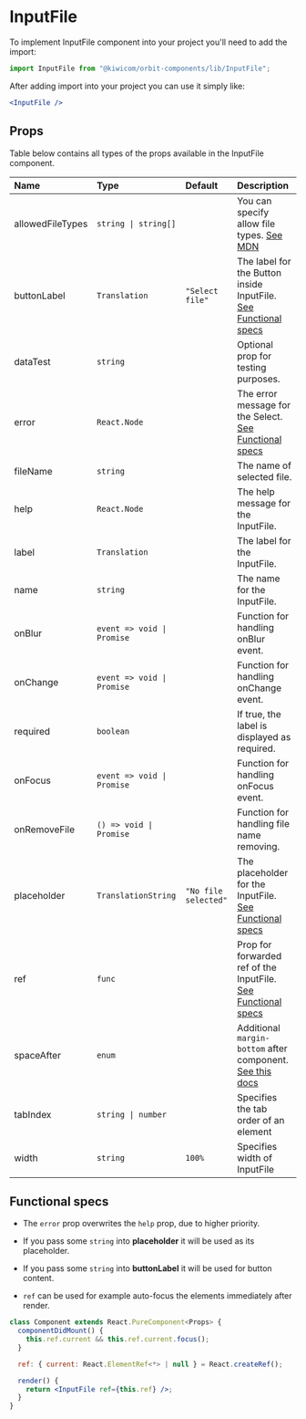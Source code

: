 # InputFile

To implement InputFile component into your project you'll need to add the import:

```jsx
import InputFile from "@kiwicom/orbit-components/lib/InputFile";
```

After adding import into your project you can use it simply like:

```jsx
<InputFile />
```

## Props

Table below contains all types of the props available in the InputFile component.

| Name             | Type                       | Default              | Description                                                                                                                                                    |
| :--------------- | :------------------------- | :------------------- | :------------------------------------------------------------------------------------------------------------------------------------------------------------- |
| allowedFileTypes | `string \| string[]`       |                      | You can specify allow file types. [See MDN](https://developer.mozilla.org/en-US/docs/Web/HTML/Element/input/file#Unique_file_type_specifiers)                  |
| buttonLabel      | `Translation`              | `"Select file"`      | The label for the Button inside InputFile. [See Functional specs](#functional-specs)                                                                           |
| dataTest         | `string`                   |                      | Optional prop for testing purposes.                                                                                                                            |
| error            | `React.Node`               |                      | The error message for the Select. [See Functional specs](#functional-specs)                                                                                    |
| fileName         | `string`                   |                      | The name of selected file.                                                                                                                                     |
| help             | `React.Node`               |                      | The help message for the InputFile.                                                                                                                            |
| label            | `Translation`              |                      | The label for the InputFile.                                                                                                                                   |
| name             | `string`                   |                      | The name for the InputFile.                                                                                                                                    |
| onBlur           | `event => void \| Promise` |                      | Function for handling onBlur event.                                                                                                                            |
| onChange         | `event => void \| Promise` |                      | Function for handling onChange event.                                                                                                                          |
| required         | `boolean`                  |                      | If true, the label is displayed as required.                                                                                                                   |
| onFocus          | `event => void \| Promise` |                      | Function for handling onFocus event.                                                                                                                           |
| onRemoveFile     | `() => void \| Promise`    |                      | Function for handling file name removing.                                                                                                                      |
| placeholder      | `TranslationString`        | `"No file selected"` | The placeholder for the InputFile. [See Functional specs](#functional-specs)                                                                                   |
| ref              | `func`                     |                      | Prop for forwarded ref of the InputFile. [See Functional specs](#functional-specs)                                                                             |
| spaceAfter       | `enum`                     |                      | Additional `margin-bottom` after component. [See this docs](https://github.com/kiwicom/orbit/tree/master/packages/orbit-components/src/common/getSpacingToken) |
| tabIndex         | `string \| number`         |                      | Specifies the tab order of an element                                                                                                                          |
| width            | `string`                   | `100%`               | Specifies width of InputFile                                                                                                                                   |

## Functional specs

- The `error` prop overwrites the `help` prop, due to higher priority.

- If you pass some `string` into **placeholder** it will be used as its placeholder.

- If you pass some `string` into **buttonLabel** it will be used for button content.

- `ref` can be used for example auto-focus the elements immediately after render.

```jsx
class Component extends React.PureComponent<Props> {
  componentDidMount() {
    this.ref.current && this.ref.current.focus();
  }

  ref: { current: React.ElementRef<*> | null } = React.createRef();

  render() {
    return <InputFile ref={this.ref} />;
  }
}
```
